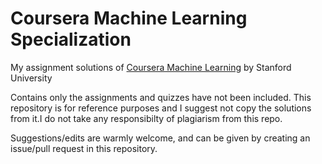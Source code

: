 # Coursera Machine Learning Specialization

My assignment solutions of [Coursera Machine Learning](https://www.coursera.org/learn/machine-learning) by Stanford University

Contains only the assignments and quizzes have not been included. This repository is for reference purposes and I suggest not copy the solutions from it.I do not take any responsibilty of plagiarism from this repo.

Suggestions/edits are warmly welcome, and can be given by creating an issue/pull request in this repository.

